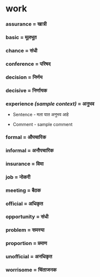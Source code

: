 # work

### assurance = खात्री

### basic = मूलभूत

### chance = संधी

### conference = परिषद

### decision = निर्णय

### decisive = निर्णायक

### experience *(sample context)* = अनुभव

- Sentence - मला यात अनुभव  आहे

- Comment - sample comment

### formal = औपचारिक

### informal = अनौपचारिक

### insurance = विमा

### job = नोकरी

### meeting = बैठक

### official = अधिकृत

### opportunity = संधी

### problem = समस्या

### proportion = प्रमाण

### unofficial = अनधिकृत

### worrisome = चिंताजनक

